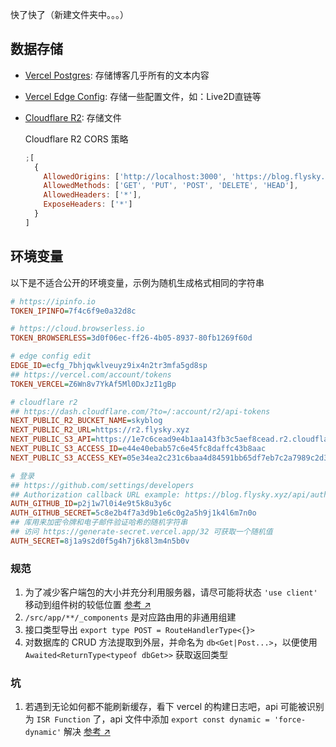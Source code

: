 快了快了（新建文件夹中。。。）

## 数据存储

- [Vercel Postgres](https://vercel.com/docs/storage/vercel-postgres): 存储博客几乎所有的文本内容
- [Vercel Edge Config](https://vercel.com/docs/storage/edge-config): 存储一些配置文件，如：Live2D直链等
- [Cloudflare R2](https://www.cloudflare.com/zh-cn/developer-platform/r2/): 存储文件

  Cloudflare R2 CORS 策略

  ```js
  ;[
    {
      AllowedOrigins: ['http://localhost:3000', 'https://blog.flysky.xyz'],
      AllowedMethods: ['GET', 'PUT', 'POST', 'DELETE', 'HEAD'],
      AllowedHeaders: ['*'],
      ExposeHeaders: ['*']
    }
  ]
  ```

## 环境变量

以下是不适合公开的环境变量，示例为随机生成格式相同的字符串

```ini
# https://ipinfo.io
TOKEN_IPINFO=7f4c6f9e0a32d8c

# https://cloud.browserless.io
TOKEN_BROWSERLESS=3d0f06ec-ff26-4b05-8937-80fb1269f60d

# edge config edit
EDGE_ID=ecfg_7bhjqwklveuyz9ix4n2tr3mfa5gd8sp
## https://vercel.com/account/tokens
TOKEN_VERCEL=Z6Wn8v7YkAf5Ml0DxJzI1gBp

# cloudflare r2
## https://dash.cloudflare.com/?to=/:account/r2/api-tokens
NEXT_PUBLIC_R2_BUCKET_NAME=skyblog
NEXT_PUBLIC_R2_URL=https://r2.flysky.xyz
NEXT_PUBLIC_S3_API=https://1e7c6cead9e4b1aa143fb3c5aef8cead.r2.cloudflarestorage.com
NEXT_PUBLIC_S3_ACCESS_ID=e44e40ebab57c6e45fc8daffc43b8aac
NEXT_PUBLIC_S3_ACCESS_KEY=05e34ea2c231c6baa4d84591bb65df7eb7c2a7989c2d3d6e8638135c526aa65a

# 登录
## https://github.com/settings/developers
## Authorization callback URL example: https://blog.flysky.xyz/api/auth/callback/github
AUTH_GITHUB_ID=p2j1w7l0i4e9t5k8u3y6c
AUTH_GITHUB_SECRET=5c8e2b4f7a3d9b1e6c0g2a5h9j1k4l6m7n0o
## 库用来加密令牌和电子邮件验证哈希的随机字符串
## 访问 https://generate-secret.vercel.app/32 可获取一个随机值
AUTH_SECRET=8j1a9s2d0f5g4h7j6k8l3m4n5b0v
```

### 规范

1. 为了减少客户端包的大小并充分利用服务器，请尽可能将状态 `'use client'` 移动到组件树的较低位置 [参考 ↗](https://nextjs.org/docs/getting-started/react-essentials#moving-client-components-to-the-leaves)
2. `/src/app/**/_components` 是对应路由用的非通用组建
3. 接口类型导出 `export type POST = RouteHandlerType<{}>`
4. 对数据库的 CRUD 方法提取到外层，并命名为 `db<Get|Post...>`，以便使用 `Awaited<ReturnType<typeof dbGet>>` 获取返回类型

### 坑

1. 若遇到无论如何都不能刷新缓存，看下 vercel 的构建日志吧，api 可能被识别为 `ISR Function` 了，api 文件中添加 `export const dynamic = 'force-dynamic'` 解决 [参考 ↗](https://github.com/vercel/next.js/issues/57632#issuecomment-1806936644)
